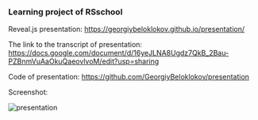 
### Learning project of RSschool

Reveal.js presentation:  https://georgiybeloklokov.github.io/presentation/

The link to the transcript of presentation:  https://docs.google.com/document/d/16yeJLNA8Ugdz7QkB_2Bau-PZBnmVuAaOkuQaeovlvoM/edit?usp=sharing

Code of presentation: https://github.com/GeorgiyBeloklokov/presentation

Screenshot: 

![presentation](https://user-images.githubusercontent.com/77876368/222103865-7eb9484c-36f2-423b-b321-6e2f764dda6d.jpg)

